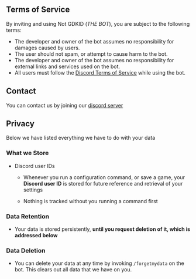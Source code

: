 ## Terms of Service
By inviting and using Not GDKID (*THE BOT*), you are subject to the following terms:
- The developer and owner of the bot assumes no responsibility for damages caused by users.
- The user should not spam, or attempt to cause harm to the bot.
- The developer and owner of the bot assumes no responsibility for external links and services used on the bot.
- All users must follow the [Discord Terms of Service](https://discord.com/terms) while using the bot.

## Contact
You can contact us by joining our [discord server](https://discord.gg/85sdd3EEMv)

## Privacy
Below we have listed everything we have to do with your data

### What we Store
- Discord user IDs
  - Whenever you run a configuration command, or save a game, your **Discord user ID**
    is stored for future reference and retrieval of your settings
  
  - Nothing is tracked without you running a command first

### Data Retention
- Your data is stored persistently, **until you request deletion of it, which is addressed below**

### Data Deletion
- You can delete your data at any time by invoking `/forgetmydata` on the bot. This clears out all data that we have on you.
